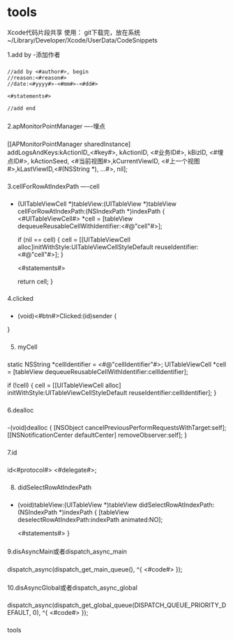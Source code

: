 tools
=====

Xcode代码片段共享
使用：
    git下载完，放在系统~/Library/Developer/Xcode/UserData/CodeSnippets

1.add by	-添加作者
###
    //add by <#author#>, begin
    //reason:<#reason#>
    //date:<#yyyy#>-<#mm#>-<#dd#>
    
    <#statements#>
    
    //add end
###

2.apMonitorPointManager	—-埋点
###
[[APMonitorPointManager sharedInstance] addLogsAndKeys:kActionID_<#key#>, kActionID, <#业务ID#>, kBizID, <#埋点ID#>, kActionSeed,   <#当前视图#>,kCurrentViewID, <#上一个视图#>,kLastViewID,<#(NSString *), ...#>, nil];
###


3.cellForRowAtIndexPath	—-cell
###
- (UITableViewCell *)tableView:(UITableView *)tableView cellForRowAtIndexPath:(NSIndexPath *)indexPath
{
    <#UITableViewCell#> *cell = [tableView dequeueReusableCellWithIdentifier:<#@"cell"#>];
    
    if (nil == cell)
    {
        cell = [[UITableViewCell alloc]initWithStyle:UITableViewCellStyleDefault reuseIdentifier:<#@"cell"#>];
    }
    
    <#statements#>
    
    return cell;
}
###

4.clicked
###
- (void)<#btn#>Clicked:(id)sender
{
    
}
###

5. myCell
###
static NSString *cellIdentifier = <#@"cellIdentifier"#>;
UITableViewCell *cell = [tableView dequeueReusableCellWithIdentifier:cellIdentifier];

if (!cell)
{
    cell = [[UITableViewCell alloc] initWithStyle:UITableViewCellStyleDefault reuseIdentifier:cellIdentifier];
}
###

6.dealloc
###
-(void)dealloc
{
    [NSObject cancelPreviousPerformRequestsWithTarget:self];
    [[NSNotificationCenter defaultCenter] removeObserver:self];
}
###

7.id
###
id<#protocol#> <#delegate#>;
###

8. didSelectRowAtIndexPath
###
- (void)tableView:(UITableView *)tableView didSelectRowAtIndexPath:(NSIndexPath *)indexPath
{
    [tableView deselectRowAtIndexPath:indexPath animated:NO];
    
    <#statements#>
}
###

9.disAsyncMain或者dispatch_async_main
###
dispatch_async(dispatch_get_main_queue(), ^{
                <#code#>
            });
###

10.disAsyncGlobal或者dispatch_async_global
###
dispatch_async(dispatch_get_global_queue(DISPATCH_QUEUE_PRIORITY_DEFAULT, 0), ^{
                <#code#>
            });
###


tools
